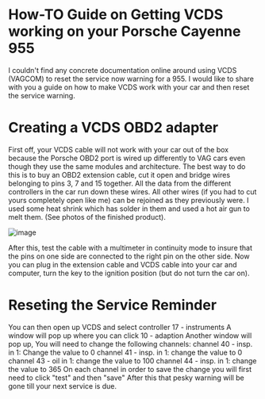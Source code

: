 # How-TO Guide on Getting VCDS working on your Porsche Cayenne 955

I couldn't find any concrete documentation online around using VCDS (VAGCOM) to reset the service now warning for a 955. I would like to share with you a guide on how to make VCDS work with your car and then reset the service warning. 

# Creating a VCDS OBD2 adapter

First off, your VCDS cable will not work with your car out of the box because the Porsche OBD2 port is wired up differently to VAG cars even though they use the same modules and architecture. 
The best way to do this is to buy an OBD2 extension cable, cut it open and bridge wires belonging to pins 3, 7 and 15 together. All the data from the different controllers in the car run down these wires. 
All other wires (if you had to cut yours completely open like me) can be rejoined as they previously were. I used some heat shrink which has solder in them and used a hot air gun to melt them. (See photos of the finished product). 

![image](https://github.com/RichardODonoghue/porsche_cayenne_955_VCDS/assets/1446236/28d99587-71bf-4abe-8807-a5d3688714d1)

After this, test the cable with a multimeter in continuity mode to insure that the pins on one side are connected to the right pin on the other side. 
Now you can plug in the extension cable and VCDS cable into your car and computer, turn the key to the ignition position (but do not turn the car on). 

# Reseting the Service Reminder
You can then open up VCDS and select controller 17 - instruments
A window will pop up where you can click 10 - adaption 
Another window will pop up, You will need to change the following channels: 
channel 40 - insp. in 1: Change the value to 0
channel 41 - insp. in 1: change the value to 0
channel 43 - oil in 1: change the value to 100
channel 44 - insp. in 1: change the value to 365
On each channel in order to save the change you will first need to click "test" and then "save" 
After this that pesky warning will be gone till your next service is due. 
